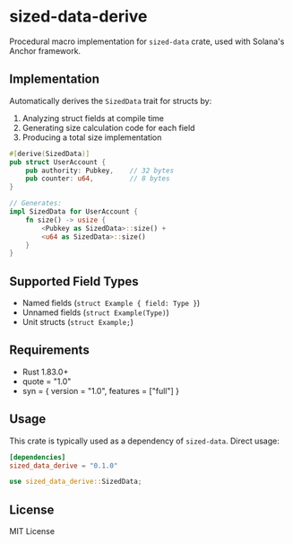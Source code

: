 # sized-data-derive

Procedural macro implementation for `sized-data` crate, used with Solana's Anchor framework.

## Implementation

Automatically derives the `SizedData` trait for structs by:
1. Analyzing struct fields at compile time
2. Generating size calculation code for each field
3. Producing a total size implementation

```rust
#[derive(SizedData)]
pub struct UserAccount {
    pub authority: Pubkey,    // 32 bytes
    pub counter: u64,         // 8 bytes
}

// Generates:
impl SizedData for UserAccount {
    fn size() -> usize {
        <Pubkey as SizedData>::size() + 
        <u64 as SizedData>::size()
    }
}
```

## Supported Field Types

- Named fields (`struct Example { field: Type }`)
- Unnamed fields (`struct Example(Type)`)
- Unit structs (`struct Example;`)

## Requirements

- Rust 1.83.0+
- quote = "1.0"
- syn = { version = "1.0", features = ["full"] }

## Usage

This crate is typically used as a dependency of `sized-data`. Direct usage:

```toml
[dependencies]
sized_data_derive = "0.1.0"
```

```rust
use sized_data_derive::SizedData;
```

## License

MIT License